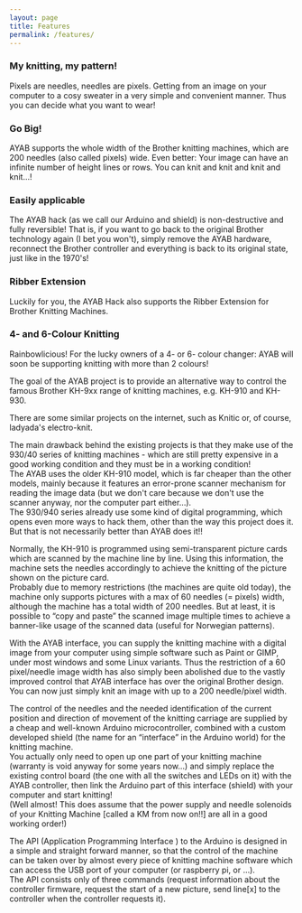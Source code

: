 ```yaml
---
layout: page
title: Features
permalink: /features/
---
```


<div class="row"> 
<div class="col-sm-4">
 <div class="panel panel-primary">
   <div class="panel-heading">
     <h3 class="panel-title">My knitting, my pattern!</h3>
   </div>
   <div class="panel-body">
   Pixels are needles, needles are pixels. Getting from an image on your computer to a cosy sweater in a very simple and convenient manner. Thus you can decide what you want to wear!
   </div>
 </div>
</div>

<div class="col-sm-4">
 <div class="panel panel-primary">
   <div class="panel-heading">
     <h3 class="panel-title">Go Big!</h3>
   </div>
   <div class="panel-body">
   AYAB supports the whole width of the Brother knitting machines, which are 200 needles (also called pixels) wide. Even better: Your image can have an infinite number of height lines or rows. You can knit and knit and knit and knit...!
   </div>
 </div>
</div>

<div class="col-sm-4">
 <div class="panel panel-primary">
   <div class="panel-heading">
     <h3 class="panel-title">Easily applicable</h3>
   </div>
   <div class="panel-body">
   The AYAB hack (as we call our Arduino and shield) is non-destructive and fully reversible! That is, if you want to go back to the original Brother technology again (I bet you won't), simply remove the AYAB hardware, reconnect the Brother controller and everything is back to its original state, just like in the 1970's! 
   </div>
 </div>
</div>
</div> <!-- row -->

<div class="row"> 
<div class="col-sm-4">
 <div class="panel panel-primary">
   <div class="panel-heading">
     <h3 class="panel-title">Ribber Extension</h3>
   </div>
   <div class="panel-body">
   Luckily for you, the AYAB Hack also supports the Ribber Extension for Brother Knitting Machines. 
   </div>
 </div>
</div>

<div class="col-sm-4">
 <div class="panel panel-primary">
   <div class="panel-heading">
     <h3 class="panel-title">4- and 6-Colour Knitting</h3>
   </div>
   <div class="panel-body">
   Rainbowlicious! 
   For the lucky owners of a 4- or 6- colour changer: AYAB will soon be supporting knitting with more than 2 colours!
   </div>
 </div>
</div>
</div> <!-- row -->

<div class="row"> 
    <div class="col-sm-6">
<p>The goal of the AYAB project is to provide an alternative way to control the famous Brother KH-9xx range of knitting machines, e.g. KH-910 and KH-930.</p>

<p>There are some similar projects on the internet, such as Knitic or, of course, ladyada's electro-knit.</p>

<p>The main drawback behind the existing projects is that they make use of the 930/40 series of knitting machines - which are still pretty expensive in a good working condition and they must be in a working condition!<br>
The AYAB uses the older KH-910 model, which is far cheaper than the other models, mainly because it features an error-prone scanner mechanism for reading the image data (but we don't care because we don't use the scanner anyway, nor the computer part either…).<br>
The 930/940 series already use some kind of digital programming, which opens even more ways to hack them, other than the way this project does it. But that is not necessarily better than AYAB does it!!</p>

<p>Normally, the KH-910 is programmed using semi-transparent picture cards which are scanned by the machine line by line. Using this information, the machine sets the needles accordingly to achieve the knitting of the picture shown on the picture card.<br>
Probably due to memory restrictions (the machines are quite old today), the machine only supports pictures with a max of 60 needles (= pixels) width, although the machine has a total width of 200 needles. But at least, it is possible to “copy and paste” the scanned image multiple times to achieve a banner-like usage of the scanned data (useful for Norwegian patterns).</p>

</div>

<div class="col-sm-6"> 
<p>With the AYAB interface, you can supply the knitting machine with a digital image from your computer using simple software such as Paint or GIMP, under most windows and some Linux variants. Thus the restriction of a 60 pixel/needle image width has also simply been abolished due to the vastly improved control that AYAB interface has over the original Brother design. You can now just simply knit an image with up to a 200 needle/pixel width.</p>
               
<p>The control of the needles and the needed identification of the current position and direction of movement of the knitting carriage are supplied by a cheap and well-known Arduino microcontroller, combined with a custom developed shield (the name for an “interface” in the Arduino world) for the knitting machine.<br>
You actually only need to open up one part of your knitting machine (warranty is void anyway for some years now…) and simply replace the existing control board (the one with all the switches and LEDs on it) with the AYAB controller, then link the Arduino part of this interface (shield) with your computer and start knitting!<br>
(Well almost! This does assume that the power supply and needle solenoids of your Knitting Machine [called a KM from now on!!] are all in a good working order!)</p>

<p>The API (Application Programming Interface ) to the Arduino is designed in a simple and straight forward manner, so that the control of the machine can be taken over by almost every piece of knitting machine software which can access the USB port of your computer (or raspberry pi, or …).<br>
The API consists only of three commands (request information about the controller firmware, request the start of a new picture, send line[x] to the controller when the controller requests it).</p>

</div>
</div> <!-- col-sm-12 -->

